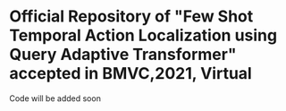 # Official Repository of "Few Shot Temporal Action Localization using Query Adaptive Transformer" accepted in BMVC,2021, Virtual

Code will be added soon
